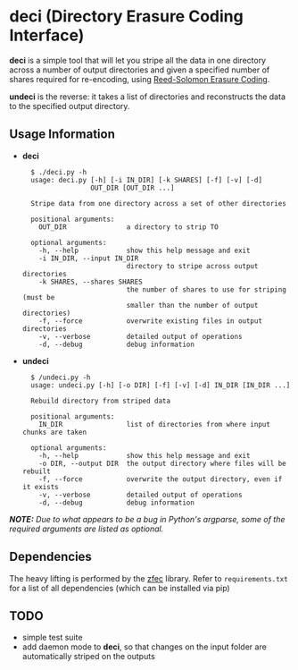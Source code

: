# deci (Directory Erasure Coding Interface)

**deci** is a simple tool that will let you stripe all the data in one directory across a number of output directories and given a specified number of shares required for re-encoding, using [Reed-Solomon Erasure Coding][rsec].

**undeci** is the reverse: it takes a list of directories and reconstructs the data to the specified output directory.

## Usage Information

* **deci**

        $ ./deci.py -h
        usage: deci.py [-h] [-i IN_DIR] [-k SHARES] [-f] [-v] [-d]
                       OUT_DIR [OUT_DIR ...]

        Stripe data from one directory across a set of other directories

        positional arguments:
          OUT_DIR               a directory to strip TO

        optional arguments:
          -h, --help            show this help message and exit
          -i IN_DIR, --input IN_DIR
                                directory to stripe across output directories
          -k SHARES, --shares SHARES
                                the number of shares to use for striping (must be
                                smaller than the number of output directories)
          -f, --force           overwrite existing files in output directories
          -v, --verbose         detailed output of operations
          -d, --debug           debug information

* **undeci**

        $ /undeci.py -h
        usage: undeci.py [-h] [-o DIR] [-f] [-v] [-d] IN_DIR [IN_DIR ...]

        Rebuild directory from striped data

        positional arguments:
          IN_DIR                list of directories from where input chunks are taken

        optional arguments:
          -h, --help            show this help message and exit
          -o DIR, --output DIR  the output directory where files will be rebuilt
          -f, --force           overwrite the output directory, even if it exists
          -v, --verbose         detailed output of operations
          -d, --debug           debug information

_**NOTE:** Due to what appears to be a bug in Python's argparse, some of the required arguments are listed as optional._

## Dependencies

The heavy lifting is performed by the [zfec][] library.  Refer to `requirements.txt` for a list of all dependencies (which can be installed via pip)

[rsec]: http://en.wikipedia.org/wiki/Reed-Solomon
[zfec]: http://tahoe-lafs.org/trac/zfec

## TODO

* simple test suite
* add daemon mode to **deci**, so that changes on the input folder are automatically striped on the outputs